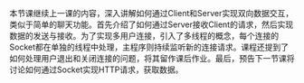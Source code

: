 本节课继续上一课的内容，深入讲解如何通过Client和Server实现双向数据交互，类似于简单的聊天功能。首先介绍了如何通过Server接收Client的请求，然后实现数据的发送与接收。为了实现多用户连接，引入了多线程的概念，每个连接的Socket都在单独的线程中处理，主程序则持续监听新的连接请求。课程还提到了如何处理用户退出和关闭连接的问题，将其留作课后作业。最后，预告下一节课将讨论如何通过Socket实现HTTP请求，获取数据。